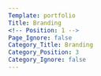 ```yaml
---
Template: portfolio
Title: Branding
<!-- Position: 1 -->
Page_Ignore: false
Category_Title: Branding
Category_Position: 3
Category_Ignore: false
---
```

